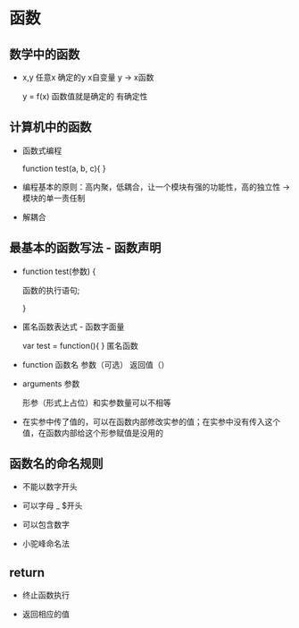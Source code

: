 # 函数

## 数学中的函数

- x,y 任意x 确定的y x自变量 y -> x函数

  y = f(x) 函数值就是确定的 有确定性

## 计算机中的函数

- 函数式编程

  function test(a, b, c){ }

- 编程基本的原则：高内聚，低耦合，让一个模块有强的功能性，高的独立性 -> 模块的单一责任制

- 解耦合

## 最基本的函数写法 - 函数声明

- function test(参数) {

   函数的执行语句;

  }

- 匿名函数表达式 - 函数字面量

  var test = function(){ } 匿名函数

- function 函数名 参数（可选） 返回值（）

- arguments 参数

  形参（形式上占位）和实参数量可以不相等

- 在实参中传了值的，可以在函数内部修改实参的值；在实参中没有传入这个值，在函数内部给这个形参赋值是没用的

## 函数名的命名规则

- 不能以数字开头

- 可以字母 _ $开头

- 可以包含数字

- 小驼峰命名法

## return

- 终止函数执行

- 返回相应的值
